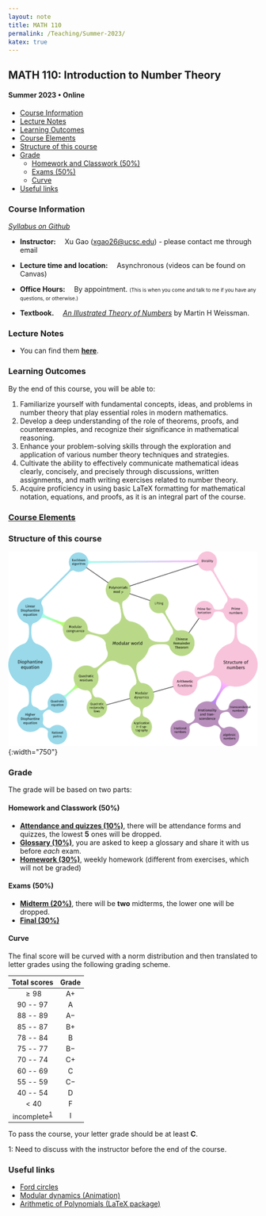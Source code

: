 ```yaml
---
layout: note
title: MATH 110
permalink: /Teaching/Summer-2023/
katex: true
---
```


## MATH 110: Introduction to Number Theory<!-- omit from toc --> 

#### Summer 2023 • Online<!-- omit from toc --> 

- [Course Information](#course-information)
- [Lecture Notes](#lecture-notes)
- [Learning Outcomes](#learning-outcomes)
- [Course Elements](#course-elements)
- [Structure of this course](#structure-of-this-course)
- [Grade](#grade)
	- [Homework and Classwork (50%)](#homework-and-classwork-50)
	- [Exams (50%)](#exams-50)
	- [Curve](#curve)
- [Useful links](#useful-links)



### Course Information
[*Syllabus on Github*](https://github.com/GauSyu/MathTeachingMaterials/raw/main/Summer%202023%20MATH%20110%20UCSC/Syllabus.pdf)

  - **Instructor:**&emsp; Xu Gao (xgao26@ucsc.edu) - please contact me through email

  - **Lecture time and location:**&emsp; Asynchronous (videos can be found on Canvas)

  - **Office Hours:**&emsp; By appointment. <font size="1">(This is when you come and talk to me if you have any questions, or otherwise.)</font> 

  - **Textbook.**&emsp; [*An Illustrated Theory of Numbers*](http://illustratedtheoryofnumbers.com/) by Martin H Weissman.


### Lecture Notes 
  - You can find them [**here**](LectureNotes/).

### Learning Outcomes
By the end of this course, you will be able to:
  1. Familiarize yourself with fundamental concepts, ideas, and problems in number theory that play essential roles in modern mathematics.
  2. Develop a deep understanding of the role of theorems, proofs, and counterexamples, and recognize their significance in mathematical reasoning.
  3. Enhance your problem-solving skills through the exploration and application of various number theory techniques and strategies.
  4. Cultivate the ability to effectively communicate mathematical ideas clearly, concisely, and precisely through discussions, written assignments, and math writing exercises related to number theory.
  5. Acquire proficiency in using basic LaTeX formatting for mathematical notation, equations, and proofs, as it is an integral part of the course.

### [Course Elements](Elements/)

### Structure of this course
![Structure of this course](https://github.com/GauSyu/MathTeachingMaterials/blob/main/Winter%202023%20MATH%20110%20UCSC/MIndmap.png?raw=true){:width="750"}


### Grade

<div class="ct-chart ct-label "></div>

The grade will be based on two parts: 
#### Homework and Classwork (50%)
   - [**Attendance and quizzes (10%)**](Guidelines/#attendance-and-quizzes), there will be attendance forms and quizzes, the lowest **5** ones will be dropped.
   - [**Glossary (10%)**](Guidelines/#glossary), you are asked to keep a glossary and share it with us before *each* exam.
   - [**Homework (30%)**](Guidelines/#homework), weekly homework (different from exercises, which will not be graded)


#### Exams (50%)
   - [**Midterm (20%)**](Guidelines/#midterm), there will be **two** midterms, the lower one will be dropped.
   - [**Final (30%)**](Guidelines/#final)


#### Curve
The final score will be curved with a norm distribution and then translated to letter grades using the following grading scheme.


| Total scores | Grade |
|:---:|:---:|
| $\geqslant 98$ | A$+$ |
| $90$ -- $97$ | A |
| $88$ -- $89$ | A$-$ |
| $85$ -- $87$ | B$+$ |
| $78$ -- $84$ | B |
| $75$ -- $77$ | B$-$ |
| $70$ -- $74$ | C$+$ |
| $60$ -- $69$ | C |
| $55$ -- $59$ | C$-$ |
| $40$ -- $54$ | D |
| $< 40$ | F |
| incomplete<sup>[1](#myfootnote1)</sup> | I |

To pass the course, your letter grade should be at least **C**.

<a name="myfootnote1">1</a>: Need to discuss with the instructor before the end of the course.

### Useful links
 - [Ford circles](https://en.wikipedia.org/wiki/Ford_circle#References)
 - [Modular dynamics (Animation)](https://math.katestange.net/illustration/elementary-number-theory/modular-dynamics/)
 - [Arithmetic of Polynomials (LaTeX package)](https://github.com/GauSyu/Polynomial-division)



<script type="text/javascript">
	
	var datums={
    series: [
      { value: 10, className: "ct-series-i" },
      { value: 10, className: "ct-series-k" },
      { value: 30, className: "ct-series-m" },
      { value: 20, className: "ct-series-n" },
      { value: 30, className: "ct-series-o" }],
		labels: ["Attendance and quizzes","Glossary","Homework","Midterms","Final"]
	};
	
	var options = {
		donut: true,
			showLabel: true,
		 labelInterpolationFnc: function(value) {
			return value;
		},
		chartPadding: 30,
		labelOffset: 40,
		labelDirection: 'explode',
		width: 300,
		height: 220
	};
	
	var responsiveOptions = [
		['screen and (min-width: 640px)', {
			chartPadding: 40,
			labelOffset: 50,
			labelDirection: 'explode',
			width: 550,
			height: 400,
			labelInterpolationFnc: function(value) {
				return value;
			}
		}]
	];
	
	
	var chart = new Chartist.Pie('.ct-chart', datums, options, responsiveOptions);
	
	chart.on('draw', function(data) {
		if(data.type === 'slice') {
			// Get the total path length in order to use for dash array animation
			var pathLength = data.element._node.getTotalLength();
	
			// Set a dasharray that matches the path length as prerequisite to animate dashoffset
			data.element.attr({
				'stroke-dasharray': pathLength + 'px ' + pathLength + 'px'
			});
	
			// Create animation definition while also assigning an ID to the animation for later sync usage
			var animationDefinition = {
				'stroke-dashoffset': {
					id: 'anim' + data.index,
					dur: 1000,
					from: -pathLength + 'px',
					to:  '0px',
					easing: Chartist.Svg.Easing.easeOutQuint,
					// We need to use `fill: 'freeze'` otherwise our animation will fall back to initial (not visible)
					fill: 'freeze'
				}
			};
	
			// If this was not the first slice, we need to time the animation so that it uses the end sync event of the previous animation
			if(data.index !== 0) {
				animationDefinition['stroke-dashoffset'].begin = 'anim' + (data.index - 1) + '.end';
			}
	
			// We need to set an initial value before the animation starts as we are not in guided mode which would do that for us
			data.element.attr({
				'stroke-dashoffset': -pathLength + 'px'
			});
	
			// We can't use guided mode as the animations need to rely on setting begin manually
			// See http://gionkunz.github.io/chartist-js/api-documentation.html#chartistsvg-function-animate
			data.element.animate(animationDefinition, false);
		}
	});
	
	// For the sake of the example we update the chart every time it's created with a delay of 8 seconds
	chart.on('created', function() {
		if(window.__anim21278907124) {
			clearTimeout(window.__anim21278907124);
			window.__anim21278907124 = null;
		}
		window.__anim21278907124 = setTimeout(chart.update.bind(chart), 10000);
	});
	
</script>